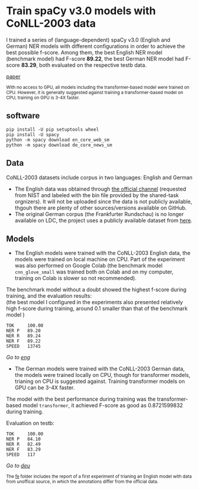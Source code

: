 # Train spaCy v3.0 models with CoNLL-2003 data

I trained a series of (language-dependent) spaCy v3.0 (English and German) NER models with different configurations in order to achieve the best possible f-score. Among them, the best English NER model (benchmark model) had F-score **89.22**, the best German NER model had F-score **83.29**, both evaluated on the respective testb data. 

[paper](https://github.com/JINHXu/CoNLL03_SpaCy_v3/blob/main/CONLL_2003_SPACY_FINAL.pdf)

<sub>With no access to GPU, all models including the transformer-based model were trained on CPU. However, it is generally suggested against training a transformer-based model on CPU, training on GPU is 3-4X faster.</sub>


## software

```
pip install -U pip setuptools wheel
pip install -U spacy
python -m spacy download en_core_web_sm
python -m spacy download de_core_news_sm
```

## Data

CoNLL-2003 datasets include corpus in two languages: English and German
* The English data was obtained through [the official channel](https://www.clips.uantwerpen.be/conll2003/ner/) (requested from NIST and labeled with the bin file provided by the shared-task orgnizers). It will not be uploaded since the data is not publicly available, thgouh there are plenty of other sources/versions available on GitHub.
* The original German corpus (the Frankfurter Rundschau) is no longer available on LDC, the project uses a publicly available dataset from [here](https://github.com/MaviccPRP/ger_ner_evals/tree/master/corpora/conll2003).

## Models

* The English models were trained with the CoNLL-2003 English data, the models were trained on local machine on CPU. Part of the experiment was also performed on Google Colab (the benchmark model `cnn_glove_small` was trained both on Colab and on my computer, training on Colab is slower so not recommended).<br>

The benchmark model without a doubt showed the highest f-score during training, and the evaluation results:<br>
(the best model I configured in the experiments also presented relatively high f-score during training, around 0.1 smaller than that of the benchmark model )

```
TOK     100.00
NER P   89.20 
NER R   89.24 
NER F   89.22 
SPEED   13745 
```

   _Go to [eng](https://github.com/JINHXu/CoNLL03_SpaCy_v3/tree/main/eng)_

* The German models were trained with the CoNLL-2003 German data, the models were trained locally on CPU, though for transformer models, trianing on CPU is suggested against. Training transformer models on GPU can be 3-4X faster.

The model with the best performance during training was the transformer-based model `transformer`, it achieved F-score as good as 0.8721599832 during training.<br>

Evaluation on testb:
```
TOK     100.00
NER P   84.10 
NER R   82.49 
NER F   83.29 
SPEED   117   
```

   _Go to [deu](https://github.com/JINHXu/CoNLL03_SpaCy_v3/tree/main/deu)_

<sub>The [fe]() folder includes the report of a first experiment of trianing an English model with data from unoffical source, in which the annotations differ from the official data. </sub>
